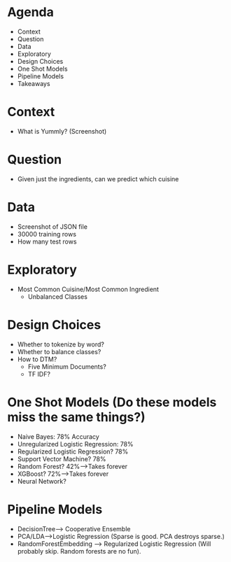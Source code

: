 # Agenda
- Context
- Question
- Data
- Exploratory
- Design Choices
- One Shot Models
- Pipeline Models
- Takeaways

# Context
- What is Yummly? (Screenshot)

# Question
- Given just the ingredients, can we predict which cuisine

# Data
- Screenshot of JSON file
- 30000 training rows
- How many test rows

# Exploratory
- Most Common Cuisine/Most Common Ingredient
  - Unbalanced Classes

# Design Choices
- Whether to tokenize by word?
- Whether to balance classes?
- How to DTM?
  - Five Minimum Documents?
  - TF IDF? 

# One Shot Models (Do these models miss the same things?)
- Naive Bayes: 78% Accuracy
- Unregularized Logistic Regression: 78%
- Regularized Logistic Regression? 78%
- Support Vector Machine? 78%
- Random Forest? 42%-->Takes forever
- XGBoost? 72%-->Takes forever
- Neural Network?

# Pipeline Models
- DecisionTree--> Cooperative Ensemble
- PCA/LDA-->Logistic Regression (Sparse is good. PCA destroys sparse.)
- RandomForestEmbedding --> Regularized Logistic Regression (Will probably skip. Random forests are no fun).
